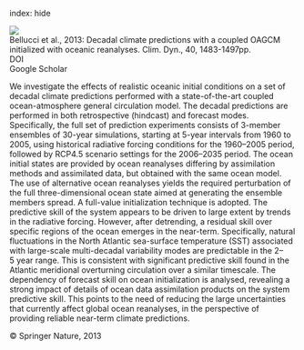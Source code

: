 index: hide

<div class="Citation">
    <div class="Citation-thumb CitationThumb-linked"  data-href="https://doi.org/10.1007/s00382-012-1468-z">
      <img src="https://static.claimspace.cloud/climate-study-static/refs/thumbs/11/Bellucci_et_al_2013-thumb.png" />
    </div>

  <div class="Citation-body">
    <div class="Citation-text">Bellucci et al., 2013: Decadal climate predictions with a coupled OAGCM initialized with oceanic reanalyses. <span class="Article-journal">Clim. Dyn., </span><span class="Article-volume">40, </span>1483-1497pp.</div>
    <div class="Citation-links">
      <div class="CitationLink" data-href="https://doi.org/10.1007/s00382-012-1468-z">
        <div class="CitationLink-icon CitationLink-Doi"></div>
        <div class="CitationLink-text">DOI</div>
      </div>
      <div class="CitationLink" data-href="https://scholar.google.com/scholar?q=10.1007/s00382-012-1468-z">
        <div class="CitationLink-icon CitationLink-Scholar"></div>
        <div class="CitationLink-text">Google Scholar</div>
      </div>
    </div>
  </div>
</div>

We investigate the effects of realistic oceanic initial conditions on a set of decadal climate predictions performed with a state-of-the-art coupled ocean-atmosphere general circulation model. The decadal predictions are performed in both retrospective (hindcast) and forecast modes. Specifically, the full set of prediction experiments consists of 3-member ensembles of 30-year simulations, starting at 5-year intervals from 1960 to 2005, using historical radiative forcing conditions for the 1960–2005 period, followed by RCP4.5 scenario settings for the 2006–2035 period. The ocean initial states are provided by ocean reanalyses differing by assimilation methods and assimilated data, but obtained with the same ocean model. The use of alternative ocean reanalyses yields the required perturbation of the full three-dimensional ocean state aimed at generating the ensemble members spread. A full-value initialization technique is adopted. The predictive skill of the system appears to be driven to large extent by trends in the radiative forcing. However, after detrending, a residual skill over specific regions of the ocean emerges in the near-term. Specifically, natural fluctuations in the North Atlantic sea-surface temperature (SST) associated with large-scale multi-decadal variability modes are predictable in the 2–5 year range. This is consistent with significant predictive skill found in the Atlantic meridional overturning circulation over a similar timescale. The dependency of forecast skill on ocean initialization is analysed, revealing a strong impact of details of ocean data assimilation products on the system predictive skill. This points to the need of reducing the large uncertainties that currently affect global ocean reanalyses, in the perspective of providing reliable near-term climate predictions.

<div class="Citation-copy">
&copy; Springer Nature, 2013
</div>